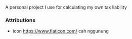 A personal project I use for calculating my own tax liability

### Attributions

- icon https://www.flaticon.com/ cah nggunung